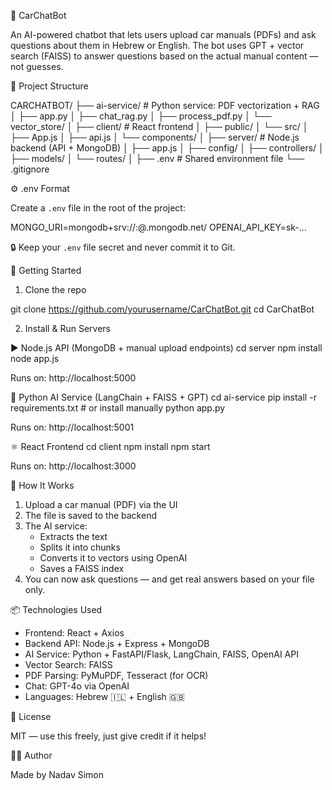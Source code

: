 🚗 CarChatBot

An AI-powered chatbot that lets users upload car manuals (PDFs) and ask questions about them in Hebrew or English. The bot uses GPT + vector search (FAISS) to answer questions based on the actual manual content — not guesses.

📁 Project Structure

CARCHATBOT/
├── ai-service/ # Python service: PDF vectorization + RAG
│ ├── app.py
│ ├── chat_rag.py
│ ├── process_pdf.py
│ └── vector_store/
│
├── client/ # React frontend
│ ├── public/
│ └── src/
│ ├── App.js
│ ├── api.js
│ └── components/
│
├── server/ # Node.js backend (API + MongoDB)
│ ├── app.js
│ ├── config/
│ ├── controllers/
│ ├── models/
│ └── routes/
│
├── .env # Shared environment file
└── .gitignore

⚙️ .env Format

Create a `.env` file in the root of the project:

MONGO_URI=mongodb+srv://<username>:<password>@<cluster>.mongodb.net/
OPENAI_API_KEY=sk-...

🔒 Keep your `.env` file secret and never commit it to Git.

🚀 Getting Started

1. Clone the repo

git clone https://github.com/yourusername/CarChatBot.git
cd CarChatBot

2. Install & Run Servers

▶️ Node.js API (MongoDB + manual upload endpoints)
cd server
npm install
node app.js

Runs on: http://localhost:5000

🧠 Python AI Service (LangChain + FAISS + GPT)
cd ai-service
pip install -r requirements.txt # or install manually
python app.py

Runs on: http://localhost:5001

⚛️ React Frontend
cd client
npm install
npm start

Runs on: http://localhost:3000

💬 How It Works

1. Upload a car manual (PDF) via the UI
2. The file is saved to the backend
3. The AI service:
   - Extracts the text
   - Splits it into chunks
   - Converts it to vectors using OpenAI
   - Saves a FAISS index
4. You can now ask questions — and get real answers based on your file only.

📦 Technologies Used

- Frontend: React + Axios
- Backend API: Node.js + Express + MongoDB
- AI Service: Python + FastAPI/Flask, LangChain, FAISS, OpenAI API
- Vector Search: FAISS
- PDF Parsing: PyMuPDF, Tesseract (for OCR)
- Chat: GPT-4o via OpenAI
- Languages: Hebrew 🇮🇱 + English 🇬🇧

📄 License

MIT — use this freely, just give credit if it helps!

🙋‍♂️ Author

Made by Nadav Simon
